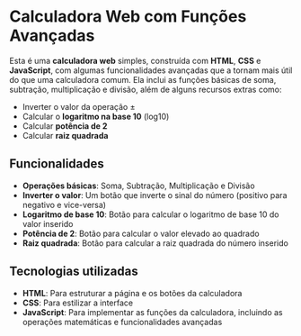 # Calculadora Web com Funções Avançadas

Esta é uma **calculadora web** simples, construída com **HTML**, **CSS** e **JavaScript**, com algumas funcionalidades avançadas que a tornam mais útil do que uma calculadora comum. Ela inclui as funções básicas de soma, subtração, multiplicação e divisão, além de alguns recursos extras como:

- Inverter o valor da operação ±
- Calcular o **logaritmo na base 10** (log10)
- Calcular **potência de 2**
- Calcular **raiz quadrada**

## Funcionalidades

- **Operações básicas**: Soma, Subtração, Multiplicação e Divisão
- **Inverter o valor**: Um botão que inverte o sinal do número (positivo para negativo e vice-versa)
- **Logaritmo de base 10**: Botão para calcular o logaritmo de base 10 do valor inserido
- **Potência de 2**: Botão para calcular o valor elevado ao quadrado
- **Raiz quadrada**: Botão para calcular a raiz quadrada do número inserido

## Tecnologias utilizadas

- **HTML**: Para estruturar a página e os botões da calculadora
- **CSS**: Para estilizar a interface
- **JavaScript**: Para implementar as funções da calculadora, incluindo as operações matemáticas e funcionalidades avançadas
